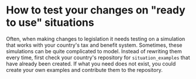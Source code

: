 # How to test your changes on "ready to use" situations

Often, when making changes to legislation it needs testing on a simulation that works with your country's tax and benefit system.
Sometimes, these simulations can be quite complicated to model.
Instead of rewriting them every time, first check your country's repository for `situation_examples` that have already been created. 
If what you need does not exist, you could create your own examples and contribute them to the repository.
